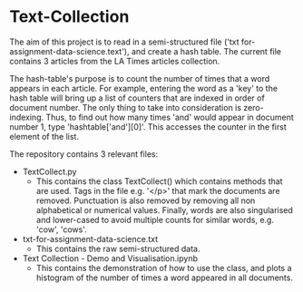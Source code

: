 # Text-Collection

The aim of this project is to read in a semi-structured file ('txt for-assignment-data-science.text'), and create a hash table. The current file contains 3 articles from the LA Times articles collection. 

The hash-table's purpose is to count the number of times that a word appears in each article. For example, entering the word as a 'key' to the hash table will bring up a list of counters that are indexed in order of document number. The only thing to take into consideration is zero-indexing. Thus, to find out how many times 'and' would appear in document number 1, type 'hashtable['and'][0]'. This accesses the counter in the first element of the list.

The repository contains 3 relevant files:
- TextCollect.py
    - This contains the class TextCollect() which contains methods that are used. Tags in the file e.g. '\</p>' that mark the documents are removed. Punctuation is also removed by removing all non alphabetical or numerical values. Finally, words are also singularised and lower-cased to avoid multiple counts for similar words, e.g. 'cow', 'cows'.
- txt-for-assignment-data-science.txt
    - This contains the raw semi-structured data.
- Text Collection - Demo and Visualisation.ipynb
    - This contains the demonstration of how to use the class, and plots a histogram of the number of times a word appeared in all documents.